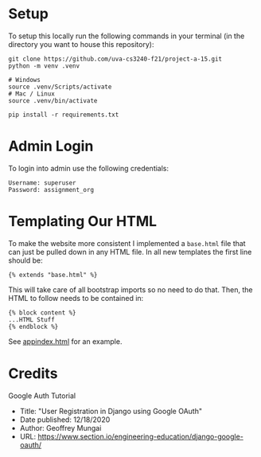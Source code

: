 # Setup
To setup this locally run the following commands in your terminal (in the directory you want to house this repository):
```
git clone https://github.com/uva-cs3240-f21/project-a-15.git
python -m venv .venv

# Windows
source .venv/Scripts/activate
# Mac / Linux
source .venv/bin/activate

pip install -r requirements.txt
```

# Admin Login
To login into admin use the following credentials:
```
Username: superuser
Password: assignment_org
```

# Templating Our HTML
To make the website more consistent I implemented a `base.html` file that can just be pulled down
in any HTML file. In all new templates the first line should be:
```
{% extends "base.html" %}
```
This will take care of all bootstrap imports so no need to do that. Then, the HTML to follow needs to be contained in:
```
{% block content %}
...HTML Stuff
{% endblock %}
```
See [appindex.html](https://github.com/uva-cs3240-f21/project-a-15/blob/main/assignment_app/templates/appindex.html) for an example.


# Credits
Google Auth Tutorial
   * Title: "User Registration in Django using Google OAuth"
   * Date published: 12/18/2020
   * Author: Geoffrey Mungai
   * URL: https://www.section.io/engineering-education/django-google-oauth/


